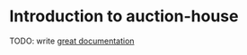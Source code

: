 # Introduction to auction-house

TODO: write [great documentation](http://jacobian.org/writing/what-to-write/)
